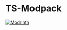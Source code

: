 # TS-Modpack
[![Modrinth](https://img.shields.io/badge/Found_it_on-Modrinth-00AF5C?logo=modrinth)](https://modrinth.com/modpack/ts-modpack)
